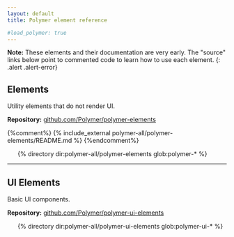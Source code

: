 ```yaml
---
layout: default
title: Polymer element reference

#load_polymer: true
---
```


**Note:** These elements and their documentation are very early.
The "source" links below point to commented code to learn how to use each element.
{: .alert .alert-error}

## Elements

Utility elements that do not render UI. 

**Repository:** [github.com/Polymer/polymer-elements](https://github.com/Polymer/polymer-elements)

{%comment%}
{% include_external polymer-all/polymer-elements/README.md %}
{%endcomment%}

<ul class="element-list">
{% directory dir:polymer-all/polymer-elements glob:polymer-* %}
</ul>

---

## UI Elements

Basic UI components.

**Repository:** [github.com/Polymer/polymer-ui-elements](https://github.com/Polymer/polymer-ui-elements)

<ul class="element-list">
{% directory dir:polymer-all/polymer-ui-elements glob:polymer-ui-* %}
</ul>
